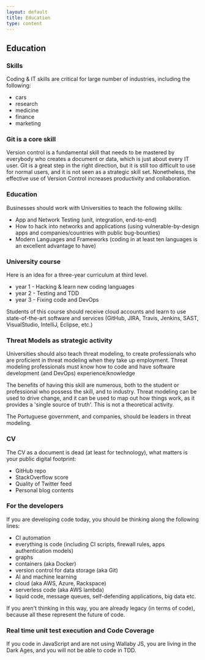 ```yaml
---
layout: default
title: Education
type: content
---
```


## Education

### Skills

Coding & IT skills are critical for large number of industries, including the following:

* cars
* research
* medicine
* finance
* marketing

### Git is a core skill

Version control is a fundamental skill that needs to be mastered by everybody who creates a document or data, which is just about every IT user.
Git is a great step in the right direction, but it is still too difficult to use for normal users, and it is not seen as a strategic skill set.
Nonetheless, the effective use of Version Control increases productivity and collaboration.

### Education

Businesses should work with Universities to teach the following skills:

* App and Network Testing (unit, integration, end-to-end)
* How to hack into networks and applications (using vulnerable-by-design apps and companies/countries with public bug-bounties)
* Modern Languages and Frameworks (coding in at least ten languages is an excellent advantage to have)

### University course

Here is an idea for a three-year curriculum at third level.

* year 1 - Hacking & learn new coding languages
* year 2 - Testing and TDD
* year 3 - Fixing code and DevOps

Students of this course should receive cloud accounts and learn to use state-of-the-art software and services (GitHub, JIRA, Travis, Jenkins, SAST, VisualStudio, IntelliJ, Eclipse, etc.)  

### Threat Models as strategic activity

Universities should also teach threat modeling, to create professionals who are proficient in threat modeling when they take up employment. Threat modeling professionals must know how to code and have software development (and DevOps) experience/knowledge

The benefits of having this skill are numerous, both to the student or professional who possess the skill, and to industry. Threat modeling can be used to drive change, and it can be used to map out how things work, as it provides a 'single source of truth'.
This is not a theoretical activity.


The Portuguese government, and companies, should be leaders in threat modeling.

### CV

The CV as a document is dead (at least for technology), what matters is your public digital footprint:

* GitHub repo
* StackOverflow score
* Quality of Twitter feed
* Personal blog contents

### For the developers

If you are developing code today, you should be thinking along the following lines:

* CI automation
* everything is code (including CI scripts, firewall rules, apps authentication models)
* graphs
* containers (aka Docker)
* version control for data storage (aka Git)
* AI and machine learning
* cloud (aka AWS, Azure, Rackspace)
* serverless code (aka AWS lambda)
* liquid code, message queues, self-defending applications, big data etc.

If you aren't thinking in this way, you are already legacy (in terms of code), because all these represent the future of code.

### Real time unit test execution and Code Coverage

If you code in JavaScript and are not using Wallaby JS, you are living in the Dark Ages, and you will not be able to code in TDD.
